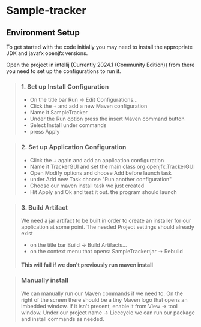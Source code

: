 # Sample-tracker


## Environment Setup

To get started with the code initially you may need to install the appropriate
JDK and javafx openjfx versions.

Open the project in intellij (Currently 2024.1 (Community Edition))
from there you need to set up the configurations to run it.
> ### 1. Set up Install Configuration
> - On the title bar Run -> Edit Configurations...
> - Click the + and add a new Maven configuration
> - Name it SampleTracker
> - Under the Run option press the insert Maven command button
> - Select Install under commands
> - press Apply  

> ### 2. Set up Application Configuration
> - Click the + again and add an application configuration
> - Name it TrackerGUI and set the main class org.openjfx.TrackerGUI
> - Open Modify options and choose Add before launch task
> - under Add new Task choose "Run another configuration"
> - Choose our maven install task we just created
> - Hit Apply and Ok and test it out. the program should launch

> ### 3. Build Artifact
> We need a jar artifact to be built in order to create an installer for
> our application at some point. The needed Project settings should 
> already exist  
> - on the title bar Build -> Build Artifacts...
> - on the context menu that opens: SampleTracker:jar -> Rebuild
> #### This will fail if we don't previously run maven install

> ### Manually install
> We can manually run our Maven commands if we need to. On the right of the 
> screen there should be a tiny Maven logo that opens an imbedded window.
> If it isn't present, enable it from View -> tool window.
> Under our project name -> Licecycle we can run our package and install
> commands as needed.